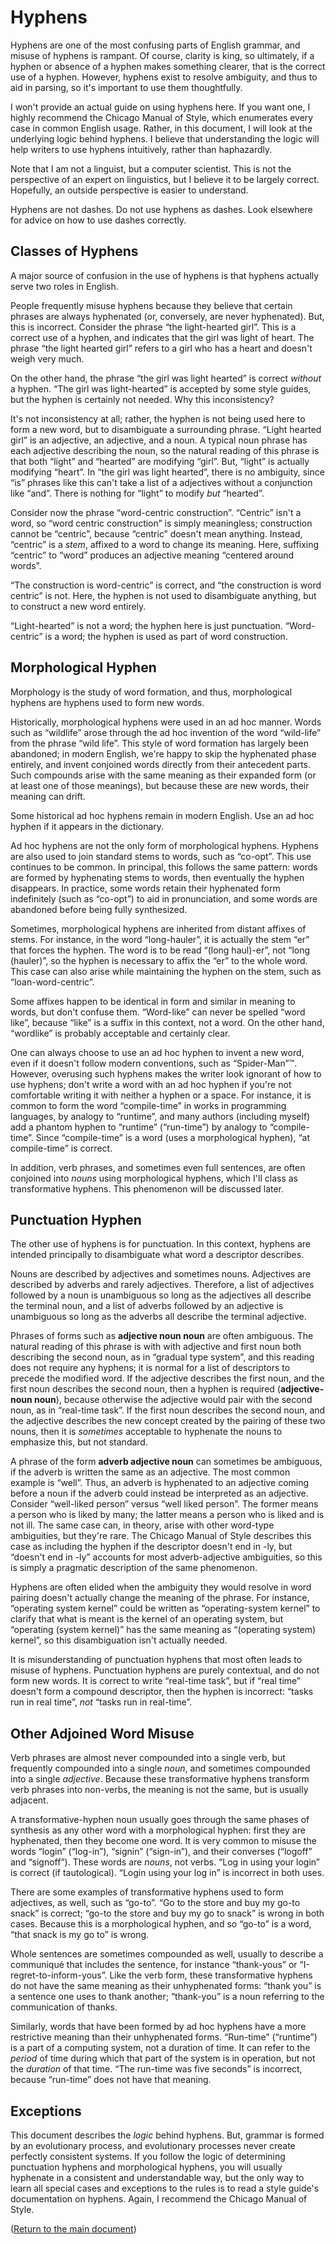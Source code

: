 # Hyphens

Hyphens are one of the most confusing parts of English grammar, and misuse of
hyphens is rampant. Of course, clarity is king, so ultimately, if a hyphen or
absence of a hyphen makes something clearer, that is the correct use of a
hyphen. However, hyphens exist to resolve ambiguity, and thus to aid in
parsing, so it's important to use them thoughtfully.

I won't provide an actual guide on using hyphens here. If you want one, I
highly recommend the Chicago Manual of Style, which enumerates every case in
common English usage. Rather, in this document, I will look at the underlying
logic behind hyphens. I believe that understanding the logic will help writers
to use hyphens intuitively, rather than haphazardly.

Note that I am not a linguist, but a computer scientist. This is not the
perspective of an expert on linguistics, but I believe it to be largely
correct. Hopefully, an outside perspective is easier to understand.

Hyphens are not dashes. Do not use hyphens as dashes. Look elsewhere for advice
on how to use dashes correctly.

## Classes of Hyphens

A major source of confusion in the use of hyphens is that hyphens actually
serve two roles in English.

People frequently misuse hyphens because they believe that certain phrases are
always hyphenated (or, conversely, are never hyphenated). But, this is
incorrect. Consider the phrase “the light-hearted girl”. This is a correct use
of a hyphen, and indicates that the girl was light of heart. The phrase “the
light hearted girl” refers to a girl who has a heart and doesn't weigh very
much.

On the other hand, the phrase “the girl was light hearted” is correct *without*
a hyphen. “The girl was light-hearted” is accepted by some style guides, but
the hyphen is certainly not needed. Why this inconsistency?

It's not inconsistency at all; rather, the hyphen is not being used here to
form a new word, but to disambiguate a surrounding phrase. “Light hearted girl”
is an adjective, an adjective, and a noun. A typical noun phrase has each
adjective describing the noun, so the natural reading of this phrase is that
both “light” and “hearted” are modifying “girl”. But, “light” is actually
modifying “heart”. In “the girl was light hearted”, there is no ambiguity,
since “is” phrases like this can't take a list of a adjectives without a
conjunction like “and”. There is nothing for “light” to modify *but* “hearted”.

Consider now the phrase “word-centric construction”. “Centric” isn't a word, so
“word centric construction” is simply meaningless; construction cannot be
“centric”, because “centric” doesn't mean anything. Instead, “centric” is a
*stem*, affixed to a word to change its meaning. Here, suffixing “centric” to
“word” produces an adjective meaning “centered around words”.

“The construction is word-centric” is correct, and “the construction is word
centric” is not. Here, the hyphen is not used to disambiguate anything, but to
construct a new word entirely.

“Light-hearted” is not a word; the hyphen here is just punctuation.
“Word-centric” is a word; the hyphen is used as part of word construction.

## Morphological Hyphen

Morphology is the study of word formation, and thus, morphological hyphens are
hyphens used to form new words.

Historically, morphological hyphens were used in an ad hoc manner. Words such
as “wildlife” arose through the ad hoc invention of the word “wild-life” from
the phrase “wild life”. This style of word formation has largely been
abandoned; in modern English, we're happy to skip the hyphenated phase
entirely, and invent conjoined words directly from their antecedent parts.
Such compounds arise with the same meaning as their expanded form (or at least
one of those meanings), but because these are new words, their meaning can
drift.

Some historical ad hoc hyphens remain in modern English. Use an ad hoc hyphen if it
appears in the dictionary.

Ad hoc hyphens are not the only form of morphological hyphens. Hyphens are also
used to join standard stems to words, such as “co-opt”. This use continues to
be common. In principal, this follows the same pattern: words are formed by
hyphenating stems to words, then eventually the hyphen disappears. In practice,
some words retain their hyphenated form indefinitely (such as “co-opt”) to aid
in pronunciation, and some words are abandoned before being fully synthesized.

Sometimes, morphological hyphens are inherited from distant affixes of stems.
For instance, in the word “long-hauler”, it is actually the stem “er” that
forces the hyphen. The word is to be read “(long haul)-er”, not “long
(hauler)”, so the hyphen is necessary to affix the “er” to the whole word. This
case can also arise while maintaining the hyphen on the stem, such as
“loan-word-centric”.

Some affixes happen to be identical in form and similar in meaning to words,
but don't confuse them. “Word-like” can never be spelled “word like”, because
“like” is a suffix in this context, not a word. On the other hand, “wordlike”
is probably acceptable and certainly clear.

One can always choose to use an ad hoc hyphen to invent a new word, even if it
doesn't follow modern conventions, such as “Spider-Man”™. However, overusing
such hyphens makes the writer look ignorant of how to use hyphens; don't write
a word with an ad hoc hyphen if you're not comfortable writing it with neither
a hyphen or a space. For instance, it is common to form the word “compile-time”
in works in programming languages, by analogy to “runtime”, and many authors
(including myself) add a phantom hyphen to “runtime” (“run-time”) by analogy to
“compile-time”. Since “compile-time” is a word (uses a morphological hyphen),
“at compile-time” is correct.

In addition, verb phrases, and sometimes even full sentences, are often
conjoined into *nouns* using morphological hyphens, which I'll class as
transformative hyphens. This phenomenon will be discussed later.

## Punctuation Hyphen

The other use of hyphens is for punctuation. In this context, hyphens are
intended principally to disambiguate what word a descriptor describes.

Nouns are described by adjectives and sometimes nouns. Adjectives are described
by adverbs and rarely adjectives. Therefore, a list of adjectives followed by a
noun is unambiguous so long as the adjectives all describe the terminal noun,
and a list of adverbs followed by an adjective is unambiguous so long as the
adverbs all describe the terminal adjective.

Phrases of forms such as **adjective noun noun** are often ambiguous. The
natural reading of this phrase is with with adjective and first noun both
describing the second noun, as in “gradual type system”, and this reading does
not require any hyphens; it is normal for a list of descriptors to precede the
modified word. If the adjective describes the first noun, and the first noun
describes the second noun, then a hyphen is required (**adjective-noun noun**),
because otherwise the adjective would pair with the second noun, as in
“real-time task”. If the first noun describes the second noun, and the
adjective describes the new concept created by the pairing of these two nouns,
then it is *sometimes* acceptable to hyphenate the nouns to emphasize this, but
not standard.

A phrase of the form **adverb adjective noun** can sometimes be ambiguous, if
the adverb is written the same as an adjective. The most common example is
“well”. Thus, an adverb is hyphenated to an adjective coming before a noun if
the adverb could instead be interpreted as an adjective. Consider “well-liked
person” versus “well liked person”. The former means a person who is liked by
many; the latter means a person who is liked and is not ill. The same case can,
in theory, arise with other word-type ambiguities, but they're rare. The
Chicago Manual of Style describes this case as including the hyphen if the
descriptor doesn't end in -ly, but “doesn't end in -ly” accounts for most
adverb-adjective ambiguities, so this is simply a pragmatic description of the
same phenomenon.

Hyphens are often elided when the ambiguity they would resolve in word pairing
doesn't actually change the meaning of the phrase. For instance, “operating
system kernel” could be written as “operating-system kernel” to clarify that
what is meant is the kernel of an operating system, but “operating (system
kernel)” has the same meaning as “(operating system) kernel”, so this
disambiguation isn't actually needed.

It is misunderstanding of punctuation hyphens that most often leads to misuse
of hyphens. Punctuation hyphens are purely contextual, and do not form new
words. It is correct to write “real-time task”, but if “real time” doesn't form
a compound descriptor, then the hyphen is incorrect: “tasks run in real time”,
*not* “tasks run in real-time”.

## Other Adjoined Word Misuse

Verb phrases are almost never compounded into a single verb, but frequently
compounded into a single *noun*, and sometimes compounded into a single
*adjective*. Because these transformative hyphens transform verb phrases into
non-verbs, the meaning is not the same, but is usually adjacent.

A transformative-hyphen noun usually goes through the same phases of synthesis
as any other word with a morphological hyphen: first they are hyphenated, then
they become one word. It is very common to misuse the words “login” (“log-in”),
“signin” (“sign-in”), and their converses (“logoff” and “signoff”). These words
are *nouns*, not verbs. “Log in using your login” is correct (if tautological).
“Login using your log in” is incorrect in both uses.

There are some examples of transformative hyphens used to form adjectives, as
well, such as “go-to”. “Go to the store and buy my go-to snack” is correct;
“go-to the store and buy my go to snack” is wrong in both cases. Because this
is a morphological hyphen, and so “go-to” is a word, “that snack is my go to”
is wrong.

Whole sentences are sometimes compounded as well, usually to describe a
communiqué that includes the sentence, for instance “thank-yous” or
“I-regret-to-inform-yous”. Like the verb form, these transformative hyphens do
not have the same meaning as their unhyphenated forms: “thank you” is a
sentence one uses to thank another; “thank-you” is a noun referring to the
communication of thanks.

Similarly, words that have been formed by ad hoc hyphens have a more
restrictive meaning than their unhyphenated forms. “Run-time” (“runtime”) is a
part of a computing system, not a duration of time. It can refer to the
*period* of time during which that part of the system is in operation, but not
the *duration* of that time. “The run-time was five seconds” is incorrect,
because “run-time” does not have that meaning.


## Exceptions

This document describes the *logic* behind hyphens. But, grammar is formed by
an evolutionary process, and evolutionary processes never create perfectly
consistent systems. If you follow the logic of determining punctuation hyphens
and morphological hyphens, you will usually hyphenate in a consistent and
understandable way, but the only way to learn all special cases and exceptions
to the rules is to read a style guide's documentation on hyphens. Again, I
recommend the Chicago Manual of Style.


([Return to the main document](STYLE.md))
